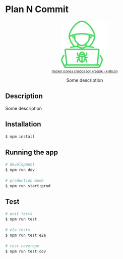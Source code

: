 # Plan N Commit

<p align="center">
  <img src="./images/hacker.png" width="150" height="150" />
</p>
<p align="center" style="font-size: 10px; margin-top: -13px">
  <a href="https://www.flaticon.com/br/icones-gratis/hacker" title="hacker ícones">Hacker ícones criados por Freepik - Flaticon</a>
</p>

<p align="center">Some description</p>

## Description

Some description

## Installation

```bash
$ npm install
```

## Running the app

```bash
# development
$ npm run dev

# production mode
$ npm run start:prod
```

## Test

```bash
# unit tests
$ npm run test

# e2e tests
$ npm run test:e2e

# test coverage
$ npm run test:cov
```

